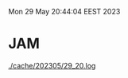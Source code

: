 Mon 29 May 20:44:04 EEST 2023
# JAM
<a href='./cache/202305/29_20.log'>./cache/202305/29_20.log</a>

